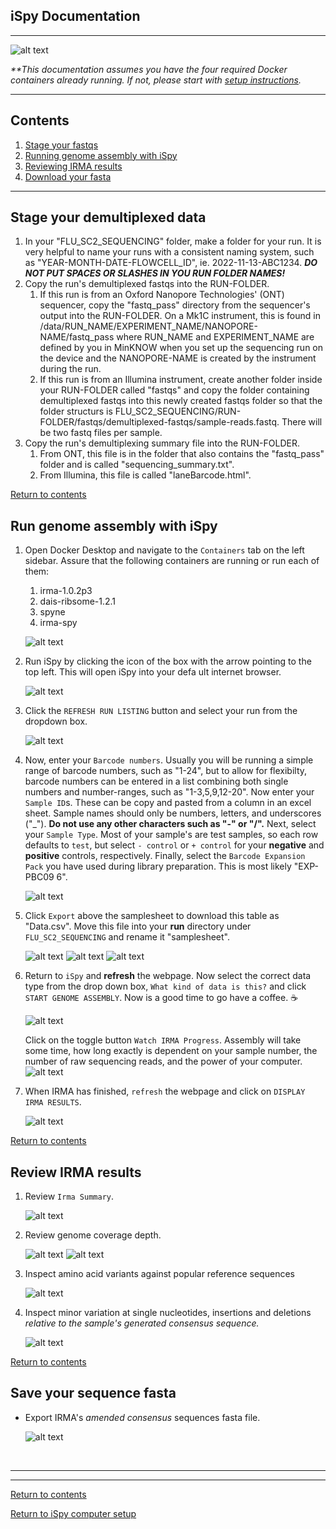 ## iSpy Documentation

<hr>

![alt text](./images/irma-spy.jpg)

 _**This documentation assumes you have the four required Docker containers already running. If not, please start with [setup instructions](./README.md)._

<hr>

## Contents
1. [Stage your fastqs](#stage-your-demultiplexed-data)
2. [Running genome assembly with iSpy](#run-genome-assembly-with-irma-spy)
3. [Reviewing IRMA results](#review-irma-results)
4. [Download your fasta](#save-your-sequence-fasta)

<hr>

## Stage your demultiplexed data
1. In your "FLU_SC2_SEQUENCING" folder, make a folder for your run. It is very helpful to name your runs with a consistent naming system, such as "YEAR-MONTH-DATE-FLOWCELL_ID", ie. 2022-11-13-ABC1234. **_DO NOT PUT SPACES OR SLASHES IN YOU RUN FOLDER NAMES!_**
2. Copy the run's demultiplexed fastqs into the RUN-FOLDER.
    1. If this run is from an Oxford Nanopore Technologies' (ONT) sequencer, copy the "fastq_pass" directory from the sequencer's output into the RUN-FOLDER. On a Mk1C instrument, this is found in /data/RUN_NAME/EXPERIMENT_NAME/NANOPORE-NAME/fastq_pass where RUN_NAME and EXPERIMENT_NAME are defined by you in MinKNOW when you set up the sequencing run on the device and the NANOPORE-NAME is created by the instrument during the run.
    2. If this run is from an Illumina instrument, create another folder inside your RUN-FOLDER called "fastqs" and copy the folder containing demultiplexed fastqs into this newly created fastqs folder so that the folder structurs is FLU_SC2_SEQUENCING/RUN-FOLDER/fastqs/demultiplexed-fastqs/sample-reads.fastq. There will be two fastq files per sample.
3. Copy the run's demultiplexing summary file into the RUN-FOLDER.
    1. From ONT, this file is in the folder that also contains the "fastq_pass" folder and is called "sequencing_summary.txt".
    2. From Illumina, this file is called "laneBarcode.html".

[Return to contents](#contents)

## Run genome assembly with iSpy
1. Open Docker Desktop and navigate to the `Containers` tab on the left sidebar. Assure that the following containers are running or run each of them:
    1. irma-1.0.2p3
    2. dais-ribsome-1.2.1
    3. spyne
    4. irma-spy
    
    ![alt text](./images/dockerdesktop_run_containers.png)
2. Run iSpy by clicking the icon of the box with the arrow pointing to the top left. This will open iSpy into your defa ult internet browser.

    ![alt text](./images/dockerdesktop_launch_irmaspy.png)
3. Click the `REFRESH RUN LISTING` button and select your run from  the dropdown box.

    ![alt text](./images/spy-selectRun.png)

4. Now, enter your `Barcode numbers`. Usually you will be running a simple range of barcode numbers, such as "1-24", but to allow for flexibilty, barcode numbers can be entered in a list combining both single numbers and number-ranges, such as "1-3,5,9,12-20". Now enter your `Sample ID`s. These can be copy and pasted from a column in an excel sheet. Sample names should only be numbers, letters, and underscores ("_"). **Do not use any other characters such as "-" or "/".** Next, select your `Sample Type`. Most of your sample's are test samples, so each row defaults to `test`, but select `- control` or `+ control` for your **negative** and **positive** controls, respectively. Finally, select the `Barcode Expansion Pack` you have    used during library preparation. This is most likely "EXP-PBC09    6".

    ![alt text](./images/spy-fillSampleSheet.png)

5. Click `Export` above the samplesheet to download this table as "Data.csv". Move this file into your **run** directory under `FLU_SC2_SEQUENCING` and rename it "samplesheet".

    ![alt text](./images/spy-exportSampleSheet.png)
    ![alt text](./images/spy-exportSampleSheet2.png)
    ![alt text](./images/spy-exportSampleSheet3.png)

6. Return to `iSpy` and **refresh** the webpage. Now select the correct data type from the drop down box, `What kind of data is this?` and click `START GENOME ASSEMBLY`. Now is a good time to go have a coffee. :coffee:

    ![alt text](./images/spy-selectDataType.png)

    Click on the toggle button `Watch IRMA Progress`. Assembly will take some time, how long exactly is dependent on your sample number, the number of raw sequencing reads, and the power of your computer.
    ![alt text](./images/spy-IRMAprogess.png)

7. When IRMA has finished, `refresh` the webpage and click on `DISPLAY IRMA RESULTS`. 

    ![alt text](./images/spy-displayResults.png)

[Return to contents](#contents)

## Review IRMA results

1. Review `Irma Summary`.

    ![alt text](./images/spy-IRMAsummary.png)

2. Review genome coverage depth.

    ![alt text](./images/spy-coverage1.png)
    ![alt text](./images/spy-coverage2.png)

3. Inspect amino acid variants against popular reference sequences

    ![alt text](./images/spy-AAvariants.png)

4. Inspect minor variation at single nucleotides, insertions and deletions _relative to the sample's generated consensus sequence._ 

    ![alt text](./images/spy-minorAlleles.png)

[Return to contents](#contents)

## Save your sequence fasta

- Export IRMA's _amended consensus_ sequences fasta file.

    ![alt text](./images/spy-saveFasta.png)

<br>
<hr>
<hr>

[Return to contents](#contents)

[Return to iSpy computer setup](./README.md)
